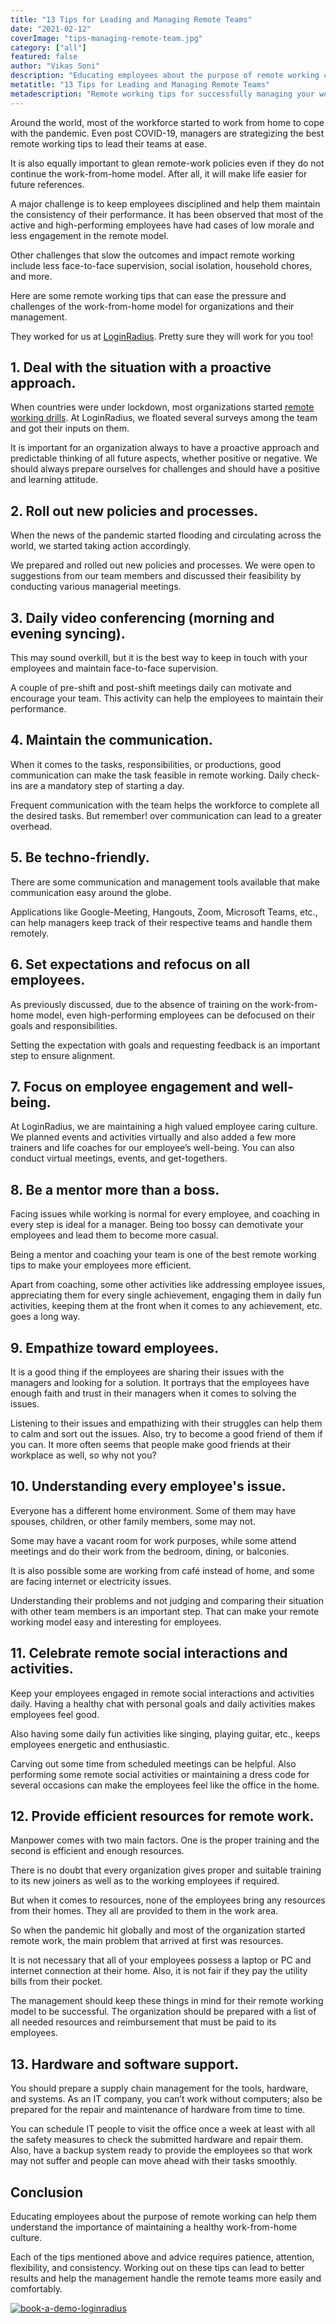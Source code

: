 ```yaml
---
title: "13 Tips for Leading and Managing Remote Teams"
date: "2021-02-12"
coverImage: "tips-managing-remote-team.jpg"
category: ["all"]
featured: false
author: "Vikas Soni"
description: "Educating employees about the purpose of remote working can help them understand the importance of maintaining a healthy work-from-home culture. Here are some remote working tips that can ease the pressure and challenges of the work-from-home model for organizations and their management."
metatitle: "13 Tips for Leading and Managing Remote Teams"
metadescription: "Remote working tips for successfully managing your workforce. Learn how to lead and motivate your remote team in 2021 to pull out extraordinary achievements."
---
```


Around the world, most of the workforce started to work from home to cope with the pandemic. Even post COVID-19, managers are strategizing the best remote working tips to lead their teams at ease. 

It is also equally important to glean remote-work policies even if they do not continue the work-from-home model. After all, it will make life easier for future references. 

A major challenge is to keep employees disciplined and help them maintain the consistency of their performance. It has been observed that most of the active and high-performing employees have had cases of low morale and less engagement in the remote model. 

Other challenges that slow the outcomes and impact remote working include less face-to-face supervision, social isolation, household chores, and more. 

Here are some remote working tips that can ease the pressure and challenges of the work-from-home model for organizations and their management. 

They worked for us at [LoginRadius](https://www.loginradius.com/company/). Pretty sure they will work for you too! 


## 1. Deal with the situation with a proactive approach.

When countries were under lockdown, most organizations started [remote working drills](https://www.business-standard.com/article/economy-policy/leading-remotely-lessons-from-the-army-120040200301_1.html). At LoginRadius, we floated several surveys among the team and got their inputs on them. 

It is important for an organization always to have a proactive approach and predictable thinking of all future aspects, whether positive or negative. We should always prepare ourselves for challenges and should have a positive and learning attitude.


## 2. Roll out new policies and processes. 

When the news of the pandemic started flooding and circulating across the world, we started taking action accordingly. 

We prepared and rolled out new policies and processes. We were open to suggestions from our team members and discussed their feasibility by conducting various managerial meetings. 


## 3. Daily video conferencing (morning and evening syncing).

This may sound overkill, but it is the best way to keep in touch with your employees and maintain face-to-face supervision. 

A couple of pre-shift and post-shift meetings daily can motivate and encourage your team. This activity can help the employees to maintain their performance.


## 4. Maintain the communication.

When it comes to the tasks, responsibilities, or productions, good communication can make the task feasible in remote working. Daily check-ins are a mandatory step of starting a day. 

Frequent communication with the team helps the workforce to complete all the desired tasks. But remember! over communication can lead to a greater overhead.


## 5. Be techno-friendly.

There are some communication and management tools available that make communication easy around the globe. 

Applications like Google-Meeting, Hangouts, Zoom, Microsoft Teams, etc., can help managers keep track of their respective teams and handle them remotely.


## 6. Set expectations and refocus on all employees.

As previously discussed, due to the absence of training on the work-from-home model, even high-performing employees can be defocused on their goals and responsibilities. 

Setting the expectation with goals and requesting feedback is an important step to ensure alignment.


## 7. Focus on employee engagement and well-being.

At LoginRadius, we are maintaining a high valued employee caring culture. We planned events and activities virtually and also added a few more trainers and life coaches for our employee’s well-being. You can also conduct virtual meetings, events, and get-togethers.


## 8. Be a mentor more than a boss.

Facing issues while working is normal for every employee, and coaching in every step is ideal for a manager. Being too bossy can demotivate your employees and lead them to become more casual. 

Being a mentor and coaching your team is one of the best remote working tips to make your employees more efficient. 

Apart from coaching, some other activities like addressing employee issues, appreciating them for every single achievement, engaging them in daily fun activities, keeping them at the front when it comes to any achievement, etc. goes a long way.


## 9. Empathize toward employees.

It is a good thing if the employees are sharing their issues with the managers and looking for a solution. It portrays that the employees have enough faith and trust in their managers when it comes to solving the issues. 

Listening to their issues and empathizing with their struggles can help them to calm and sort out the issues. Also, try to become a good friend of them if you can. It more often seems that people make good friends at their workplace as well, so why not you?


## 10. Understanding every employee's issue.

Everyone has a different home environment. Some of them may have spouses, children, or other family members, some may not. 

Some may have a vacant room for work purposes, while some attend meetings and do their work from the bedroom, dining, or balconies. 

It is also possible some are working from café instead of home, and some are facing internet or electricity issues. 

Understanding their problems and not judging and comparing their situation with other team members is an important step. That can make your remote working model easy and interesting for employees.


## 11. Celebrate remote social interactions and activities.

Keep your employees engaged in remote social interactions and activities daily. Having a healthy chat with personal goals and daily activities makes employees feel good. 

Also having some daily fun activities like singing, playing guitar, etc., keeps employees energetic and enthusiastic. 

Carving out some time from scheduled meetings can be helpful. Also performing some remote social activities or maintaining a dress code for several occasions can make the employees feel like the office in the home.


## 12. Provide efficient resources for remote work.

Manpower comes with two main factors. One is the proper training and the second is efficient and enough resources. 

There is no doubt that every organization gives proper and suitable training to its new joiners as well as to the working employees if required. 

But when it comes to resources, none of the employees bring any resources from their homes. They all are provided to them in the work area. 

So when the pandemic hit globally and most of the organization started remote work, the main problem that arrived at first was resources. 

It is not necessary that all of your employees possess a laptop or PC and internet connection at their home. Also, it is not fair if they pay the utility bills from their pocket. 

The management should keep these things in mind for their remote working model to be successful. The organization should be prepared with a list of all needed resources and reimbursement that must be paid to its employees. 


## 13. Hardware and software support. 

You should prepare a supply chain management for the tools, hardware, and systems. As an IT company, you can’t work without computers; also be prepared for the repair and maintenance of hardware from time to time.

You can schedule IT people to visit the office once a week at least with all the safety measures to check the submitted hardware and repair them. Also, have a backup system ready to provide the employees so that work may not suffer and people can move ahead with their tasks smoothly.


## Conclusion

Educating employees about the purpose of remote working can help them understand the importance of maintaining a healthy work-from-home culture. 

Each of the tips mentioned above and advice requires patience, attention, flexibility, and consistency. Working out on these tips can lead to better results and help the management handle the remote teams more easily and comfortably.


[![book-a-demo-loginradius](../../assets/book-a-demo-loginradius.png)](https://www.loginradius.com/contact-us?utm_source=blog&utm_medium=web&utm_campaign=tips-managing-remote-team)
